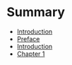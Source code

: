 # Summary

* [Introduction](README.md)
* [Preface](preface.md)
* [Introduction](introduction.md)
* [Chapter 1](PartI/chapter_1.md)

